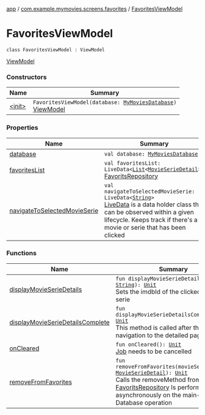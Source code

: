 [app](../../index.md) / [com.example.mymovies.screens.favorites](../index.md) / [FavoritesViewModel](./index.md)

# FavoritesViewModel

`class FavoritesViewModel : ViewModel`

[ViewModel](#)

### Constructors

| Name | Summary |
|---|---|
| [&lt;init&gt;](-init-.md) | `FavoritesViewModel(database: `[`MyMoviesDatabase`](../../com.example.mymovies.database/-my-movies-database/index.md)`)`<br>[ViewModel](#) |

### Properties

| Name | Summary |
|---|---|
| [database](database.md) | `val database: `[`MyMoviesDatabase`](../../com.example.mymovies.database/-my-movies-database/index.md) |
| [favoritesList](favorites-list.md) | `val favoritesList: LiveData<`[`List`](https://kotlinlang.org/api/latest/jvm/stdlib/kotlin.collections/-list/index.html)`<`[`MovieSerieDetail`](../../com.example.mymovies.models/-movie-serie-detail/index.md)`>>`<br>[FavoritsRepository](../../com.example.mymovies.repository/-favorits-repository/index.md) |
| [navigateToSelectedMovieSerie](navigate-to-selected-movie-serie.md) | `val navigateToSelectedMovieSerie: LiveData<`[`String`](https://kotlinlang.org/api/latest/jvm/stdlib/kotlin/-string/index.html)`>`<br>[LiveData](#) is a data holder class that can be observed within a given lifecycle. Keeps track if there's a movie or serie that has been clicked |

### Functions

| Name | Summary |
|---|---|
| [displayMovieSerieDetails](display-movie-serie-details.md) | `fun displayMovieSerieDetails(imdbId: `[`String`](https://kotlinlang.org/api/latest/jvm/stdlib/kotlin/-string/index.html)`): `[`Unit`](https://kotlinlang.org/api/latest/jvm/stdlib/kotlin/-unit/index.html)<br>Sets the imdbId of the clicked movie or serie |
| [displayMovieSerieDetailsComplete](display-movie-serie-details-complete.md) | `fun displayMovieSerieDetailsComplete(): `[`Unit`](https://kotlinlang.org/api/latest/jvm/stdlib/kotlin/-unit/index.html)<br>This method is called after the navigation to the detailed page |
| [onCleared](on-cleared.md) | `fun onCleared(): `[`Unit`](https://kotlinlang.org/api/latest/jvm/stdlib/kotlin/-unit/index.html)<br>[Job](#) needs to be cancelled |
| [removeFromFavorites](remove-from-favorites.md) | `fun removeFromFavorites(movieSerieDetail: `[`MovieSerieDetail`](../../com.example.mymovies.models/-movie-serie-detail/index.md)`): `[`Unit`](https://kotlinlang.org/api/latest/jvm/stdlib/kotlin/-unit/index.html)<br>Calls the removeMethod from the [FavoritsRepository](../../com.example.mymovies.repository/-favorits-repository/index.md) Is performed asynchronously on the main-thread =&gt; Database operation |

